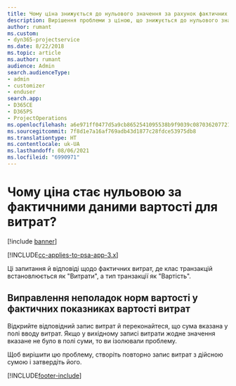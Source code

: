 ```yaml
---
title: Чому ціна знижується до нульового значення за рахунок фактичних показників вартості витрат?
description: Вирішення проблеми з ціною, що знижується до нульового значення за рахунок фактичних показників вартості витрат.
author: rumant
ms.custom:
- dyn365-projectservice
ms.date: 8/22/2018
ms.topic: article
ms.author: rumant
audience: Admin
search.audienceType:
- admin
- customizer
- enduser
search.app:
- D365CE
- D365PS
- ProjectOperations
ms.openlocfilehash: a6e971ff0477d5a9cb8652541095538b9f9039c0870362077218df609871ed4f
ms.sourcegitcommit: 7f8d1e7a16af769adb43d1877c28fdce53975db8
ms.translationtype: HT
ms.contentlocale: uk-UA
ms.lasthandoff: 08/06/2021
ms.locfileid: "6990971"
---
```

# <a name="why-is-the-price-defaulting-to-zero-on-expense-cost-actuals"></a>Чому ціна стає нульовою за фактичними даними вартості для витрат?

[!include [banner](../includes/psa-now-project-operations.md)]

[!INCLUDE[cc-applies-to-psa-app-3.x](../includes/cc-applies-to-psa-app-3x.md)]

Ці запитання й відповіді щодо фактичних витрат, де клас транзакцій встановлюється як "Витрати", а тип транзакції як "Вартість".

## <a name="troubleshooting-cost-rates-on-expense-cost-actuals"></a>Виправлення неполадок норм вартості у фактичних показниках вартості витрат

Відкрийте відповідний запис витрат й переконайтеся, що сума вказана у полі вводу витрат. Якщо у вихідному записі витрати жодне значення вказане не було в полі суми, то ви ізолювали проблему.
 
Щоб вирішити цю проблему, створіть повторно запис витрат з дійсною сумою і затвердіть його.


[!INCLUDE[footer-include](../includes/footer-banner.md)]